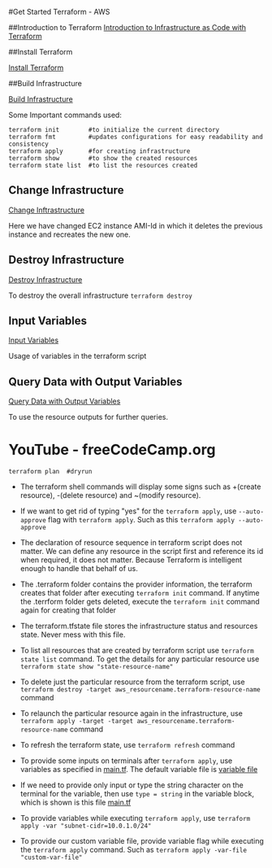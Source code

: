 #Get Started Terraform - AWS

##Introduction to Terraform
[Introduction to Infrastructure as Code with Terraform](https://learn.hashicorp.com/tutorials/terraform/infrastructure-as-code)

##Install Terraform

[Install Terraform](https://learn.hashicorp.com/tutorials/terraform/install-cli)

##Build Infrastructure

[Build Infrastructure](https://learn.hashicorp.com/tutorials/terraform/aws-build)

Some Important commands used:

```shell script
terraform init        #to initialize the current directory
terraform fmt         #updates configurations for easy readability and consistency
terraform apply       #for creating infrastructure
terraform show        #to show the created resources
terraform state list  #to list the resources created
```

## Change Infrastructure

[Change Inftrastructure](https://learn.hashicorp.com/tutorials/terraform/aws-change)

Here we have changed EC2 instance AMI-Id in which it deletes the previous instance and recreates the new one.

## Destroy Infrastructure

[Destroy Infrastructure](https://learn.hashicorp.com/tutorials/terraform/aws-destroy)

To destroy the overall infrastructure `terraform destroy`

## Input Variables

[Input Variables](https://learn.hashicorp.com/tutorials/terraform/aws-variables)

Usage of variables in the terraform script

## Query Data with Output Variables

[Query Data with Output Variables](https://learn.hashicorp.com/tutorials/terraform/aws-outputs)

To use the resource outputs for further queries.


# YouTube - freeCodeCamp.org

```shell script
terraform plan  #dryrun
```

* The terraform shell commands will display some signs such as +(create resource), -(delete resource) and ~(modify resource).

* If we want to get rid of typing "yes" for the `terraform apply`, use `--auto-approve` flag with `terraform apply`.  Such as this `terraform apply --auto-approve`  

* The declaration of resource sequence in terraform script does not matter. We can define any resource in the script first and reference its id when required, it does not matter. Because Terraform is intelligent enough to handle that behalf of us.

* The .terraform folder contains the provider information, the terraform creates that folder after executing `terraform init` command. If anytime the .terrform folder gets deleted, execute the `terraform init` command again for creating that folder

* The terraform.tfstate file stores the infrastructure status and resources state. Never mess with this file.

* To list all resources that are created by terraform script use `terraform state list` command. To get the details for any particular resource use `terraform state show "state-resource-name"`

* To delete just the particular resource from the terraform script, use `terraform destroy -target aws_resourcename.terraform-resource-name` command

* To relaunch the particular resource again in the infrastructure, use `terraform apply -target -target aws_resourcename.terraform-resource-name` command

* To refresh the terraform state, use `terraform refresh` command

* To provide some inputs on terminals after `terraform apply`, use variables as specified in [main.tf](./youtube/main.tf). The default variable file is [variable file](./youtube/terraform.tfvars)

* If we need to provide only input or type the string character on the terminal for the variable, then use `type = string` in the variable block, which is shown is this file [main.tf](./youtube/main.tf)

* To provide variables while executing `terraform apply`, use `terraform apply -var "subnet-cidr=10.0.1.0/24"`

* To provide our custom variable file, provide variable flag while executing the `terraform apply` command. Such as 
`terraform apply -var-file "custom-var-file"`

